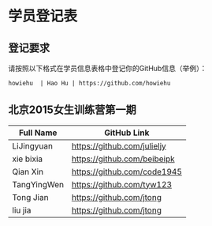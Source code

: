 # 学员登记表

## 登记要求

请按照以下格式在学员信息表格中登记你的GitHub信息（举例）：

```markdown
howiehu  | Hao Hu | https://github.com/howiehu
```

## 北京2015女生训练营第一期

Full Name   | GitHub Link
------------------------|----------------------------------------------------------
LiJingyuan  | https://github.com/julieljy
xie bixia   | https://github.com/beibeipk
Qian Xin    | https://github.com/code1945
TangYingWen |https://github.com/tyw123
Tong Jian   | https://github.com/jtong
liu  jia    | https://github.com/jtong
